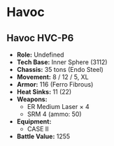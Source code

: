 # Havoc
## Havoc HVC-P6
- **Role:** Undefined
- **Tech Base:** Inner Sphere (3112)
- **Chassis:** 35 tons (Endo Steel)
- **Movement:** 8 / 12 / 5, XL
- **Armor:** 116 (Ferro Fibrous)
- **Heat Sinks:** 11 (22)
- **Weapons:**
  - ER Medium Laser × 4
  - SRM 4 (ammo: 50)
- **Equipment:**
  - CASE II
- **Battle Value:** 1255

